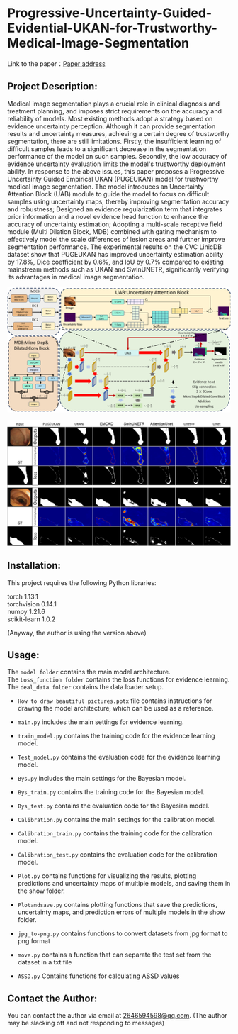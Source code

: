 # Progressive-Uncertainty-Guided-Evidential-UKAN-for-Trustworthy-Medical-Image-Segmentation
Link to the paper：[Paper address]()

## Project Description:

Medical image segmentation plays a crucial role in clinical diagnosis and treatment planning, and imposes strict requirements on the accuracy and reliability of models. Most existing methods adopt a strategy based on evidence uncertainty perception. Although it can provide segmentation results and uncertainty measures, achieving a certain degree of trustworthy segmentation, there are still limitations. Firstly, the insufficient learning of difficult samples leads to a significant decrease in the segmentation performance of the model on such samples. Secondly, the low accuracy of evidence uncertainty evaluation limits the model's trustworthy deployment ability. In response to the above issues, this paper proposes a Progressive Uncertainty Guided Empirical UKAN (PUGEUKAN) model for trustworthy medical image segmentation. The model introduces an Uncertainty Attention Block (UAB) module to guide the model to focus on difficult samples using uncertainty maps, thereby improving segmentation accuracy and robustness; Designed an evidence regularization term that integrates prior information and a novel evidence head function to enhance the accuracy of uncertainty estimation; Adopting a multi-scale receptive field module (Multi Dilation Block, MDB) combined with gating mechanism to effectively model the scale differences of lesion areas and further improve segmentation performance. The experimental results on the CVC LinicDB dataset show that PUGEUKAN has improved uncertainty estimation ability by 17.8%, Dice coefficient by 0.6%, and IoU by 0.7% compared to existing mainstream methods such as UKAN and SwinUNETR, significantly verifying its advantages in medical image segmentation. 

![model](https://github.com/xi-xiaoran/Progressive-Uncertainty-Guided-Evidential-UKAN-Network-for-Trustworthy-Medical-Image-Segmentation/blob/main/Plot/model.PNG)

![Display image of segmentation effect](https://github.com/xi-xiaoran/Progressive-Uncertainty-Guided-Evidential-UKAN-Network-for-Trustworthy-Medical-Image-Segmentation/blob/main/Plot/result.PNG)
## Installation:

This project requires the following Python libraries:

torch 1.13.1  
torchvision 0.14.1  
numpy 1.21.6  
scikit-learn 1.0.2  

(Anyway, the author is using the version above)
## Usage:
The `model folder` contains the main model architecture.  
The `Loss_function folder` contains the loss functions for evidence learning.  
The `deal_data folder` contains the data loader setup.  

- `How to draw beautiful pictures.pptx` file contains instructions for drawing the model architecture, which can be used as a reference.

- `main.py` includes the main settings for evidence learning.

- `train_model.py` contains the training code for the evidence learning model.

- `Test_model.py` contains the evaluation code for the evidence learning model.

- `Bys.py` includes the main settings for the Bayesian model.

- `Bys_train.py` contains the training code for the Bayesian model.

- `Bys_test.py` contains the evaluation code for the Bayesian model.

- `Calibration.py` contains the main settings for the calibration model.

- `Calibration_train.py` contains the training code for the calibration model.

- `Calibration_test.py` contains the evaluation code for the calibration model.

- `Plot.py` contains functions for visualizing the results, plotting predictions and uncertainty maps of multiple models, and saving them in the show folder.

- `Plotandsave.py` contains plotting functions that save the predictions, uncertainty maps, and prediction errors of multiple models in the show folder.

- `jpg_to-png.py` contains functions to convert datasets from jpg format to png format

- `move.py` contains a function that can separate the test set from the dataset in a txt file

- `ASSD.py` Contains functions for calculating ASSD values

## Contact the Author:

You can contact the author via email at 2646594598@qq.com.
(The author may be slacking off and not responding to messages)
